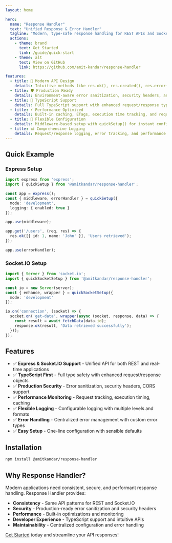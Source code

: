 ```yaml
---
layout: home

hero:
  name: "Response Handler"
  text: "Unified Response & Error Handler"
  tagline: "Modern, type-safe response handling for REST APIs and Socket.IO with comprehensive logging and error management"
  actions:
    - theme: brand
      text: Get Started
      link: /guide/quick-start
    - theme: alt
      text: View on GitHub
      link: https://github.com/amit-kandar/response-handler

features:
  - title: 🚀 Modern API Design
    details: Intuitive methods like res.ok(), res.created(), res.error() for Express and Socket.IO responses
  - title: 🛡️ Production Ready
    details: Environment-aware error sanitization, security headers, and comprehensive logging
  - title: 📝 TypeScript Support
    details: Full TypeScript support with enhanced request/response types
  - title: ⚡ Performance Optimized
    details: Built-in caching, ETags, execution time tracking, and request correlation
  - title: 🔧 Flexible Configuration
    details: Middleware-based setup with quickSetup() for instant configuration
  - title: 📊 Comprehensive Logging
    details: Request/response logging, error tracking, and performance monitoring
---
```


## Quick Example

### Express Setup

```typescript
import express from 'express';
import { quickSetup } from '@amitkandar/response-handler';

const app = express();
const { middleware, errorHandler } = quickSetup({
  mode: 'development',
  logging: { enabled: true }
});

app.use(middleware);

app.get('/users', (req, res) => {
  res.ok([{ id: 1, name: 'John' }], 'Users retrieved');
});

app.use(errorHandler);
```

### Socket.IO Setup

```typescript
import { Server } from 'socket.io';
import { quickSocketSetup } from '@amitkandar/response-handler';

const io = new Server(server);
const { enhance, wrapper } = quickSocketSetup({
  mode: 'development'
});

io.on('connection', (socket) => {
  socket.on('get-data', wrapper(async (socket, response, data) => {
    const result = await fetchData(data.id);
    response.ok(result, 'Data retrieved successfully');
  }));
});
```

## Features

- ✅ **Express & Socket.IO Support** - Unified API for both REST and real-time applications
- ✅ **TypeScript First** - Full type safety with enhanced request/response objects
- ✅ **Production Security** - Error sanitization, security headers, CORS support
- ✅ **Performance Monitoring** - Request tracking, execution timing, caching
- ✅ **Flexible Logging** - Configurable logging with multiple levels and formats
- ✅ **Error Handling** - Centralized error management with custom error types
- ✅ **Easy Setup** - One-line configuration with sensible defaults

## Installation

```bash
npm install @amitkandar/response-handler
```

## Why Response Handler?

Modern applications need consistent, secure, and performant response handling. Response Handler provides:

- **Consistency** - Same API patterns for REST and Socket.IO
- **Security** - Production-ready error sanitization and security headers  
- **Performance** - Built-in optimizations and monitoring
- **Developer Experience** - TypeScript support and intuitive APIs
- **Maintainability** - Centralized configuration and error handling

[Get Started](/guide/quick-start) today and streamline your API responses!
